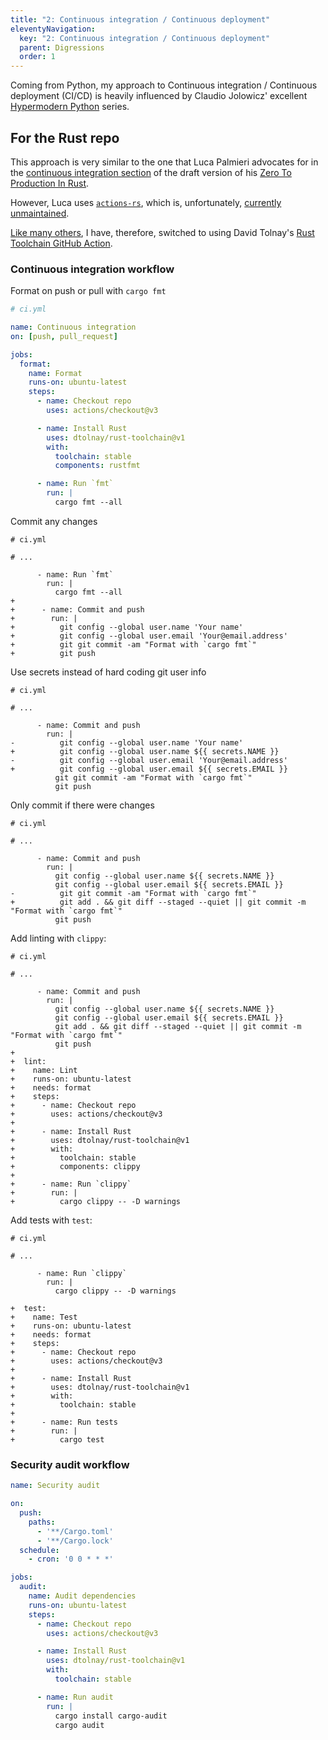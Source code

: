 ```yaml
---
title: "2: Continuous integration / Continuous deployment"
eleventyNavigation:
  key: "2: Continuous integration / Continuous deployment"
  parent: Digressions
  order: 1
---
```


Coming from Python, my approach to Continuous integration / Continuous deployment (CI/CD) is heavily influenced by Claudio Jolowicz' excellent [Hypermodern Python](https://cjolowicz.github.io/posts/hypermodern-python-01-setup/) series.

## For the Rust repo

This approach is very similar to the one that Luca Palmieri advocates for in the [continuous integration section](https://www.lpalmieri.com/posts/2020-06-06-zero-to-production-1-setup-toolchain-ides-ci/#6-continuous-integration) of the draft version of his [Zero To Production In Rust](https://www.zero2prod.com).

However, Luca uses [`actions-rs`](https://github.com/actions-rs), which is, unfortunately, [currently unmaintained](https://github.com/actions-rs/toolchain/issues/216).

[Like many others](https://www.reddit.com/r/rust/comments/vyx4oj/comment/ig54zv7/?utm_source=share&utm_medium=web2x&context=3), I have, therefore, switched to using David Tolnay's [Rust Toolchain GitHub Action](https://github.com/dtolnay/rust-toolchain).

### Continuous integration workflow

Format on push or pull with `cargo fmt`

```yml
# ci.yml

name: Continuous integration
on: [push, pull_request]

jobs:
  format:
    name: Format
    runs-on: ubuntu-latest
    steps:
      - name: Checkout repo
        uses: actions/checkout@v3

      - name: Install Rust
        uses: dtolnay/rust-toolchain@v1
        with:
          toolchain: stable
          components: rustfmt

      - name: Run `fmt`
        run: |
          cargo fmt --all
```

Commit any changes

```diff-yml
# ci.yml

# ...

      - name: Run `fmt`
        run: |
          cargo fmt --all
+        
+      - name: Commit and push
+        run: |
+          git config --global user.name 'Your name'
+          git config --global user.email 'Your@email.address'
+          git git commit -am "Format with `cargo fmt`"
+          git push
```

Use secrets instead of hard coding git user info

```diff-yml
# ci.yml

# ...

      - name: Commit and push
        run: |
-          git config --global user.name 'Your name'
+          git config --global user.name ${{ secrets.NAME }}
-          git config --global user.email 'Your@email.address'
+          git config --global user.email ${{ secrets.EMAIL }}
          git git commit -am "Format with `cargo fmt`"
          git push
```

Only commit if there were changes

```diff-yml
# ci.yml

# ...

      - name: Commit and push
        run: |
          git config --global user.name ${{ secrets.NAME }}
          git config --global user.email ${{ secrets.EMAIL }}
-          git git commit -am "Format with `cargo fmt`"
+          git add . && git diff --staged --quiet || git commit -m "Format with `cargo fmt`"
          git push
```

Add linting with `clippy`:

```diff-yml
# ci.yml

# ...

      - name: Commit and push
        run: |
          git config --global user.name ${{ secrets.NAME }}
          git config --global user.email ${{ secrets.EMAIL }}
          git add . && git diff --staged --quiet || git commit -m "Format with `cargo fmt`"
          git push
+  
+  lint:
+    name: Lint
+    runs-on: ubuntu-latest
+    needs: format
+    steps:
+      - name: Checkout repo
+        uses: actions/checkout@v3
+
+      - name: Install Rust
+        uses: dtolnay/rust-toolchain@v1
+        with:
+          toolchain: stable
+          components: clippy
+
+      - name: Run `clippy`
+        run: |
+          cargo clippy -- -D warnings
```

Add tests with `test`:

```diff-yml
# ci.yml

# ...

      - name: Run `clippy`
        run: |
          cargo clippy -- -D warnings

+  test:
+    name: Test
+    runs-on: ubuntu-latest
+    needs: format
+    steps:
+      - name: Checkout repo
+        uses: actions/checkout@v3
+
+      - name: Install Rust
+        uses: dtolnay/rust-toolchain@v1
+        with:
+          toolchain: stable
+
+      - name: Run tests
+        run: |
+          cargo test
```

### Security audit workflow

```yml
name: Security audit

on:
  push:
    paths:
      - '**/Cargo.toml'
      - '**/Cargo.lock'
  schedule:
    - cron: '0 0 * * *'

jobs:
  audit:
    name: Audit dependencies
    runs-on: ubuntu-latest
    steps:
      - name: Checkout repo
        uses: actions/checkout@v3

      - name: Install Rust
        uses: dtolnay/rust-toolchain@v1
        with:
          toolchain: stable

      - name: Run audit
        run: |
          cargo install cargo-audit
          cargo audit
```